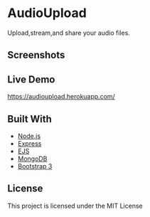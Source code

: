 # AudioUpload

Upload,stream,and share your audio files.


## Screenshots
 

## Live Demo
https://audioupload.herokuapp.com/


## Built With
* [Node.js](https://nodejs.org/) 
* [Express](http://expressjs.com/)
* [EJS](http://www.embeddedjs.com/)
* [MongoDB](https://www.mongodb.com/)
* [Bootstrap 3](https://getbootstrap.com/) 




## License

This project is licensed under the MIT License 

